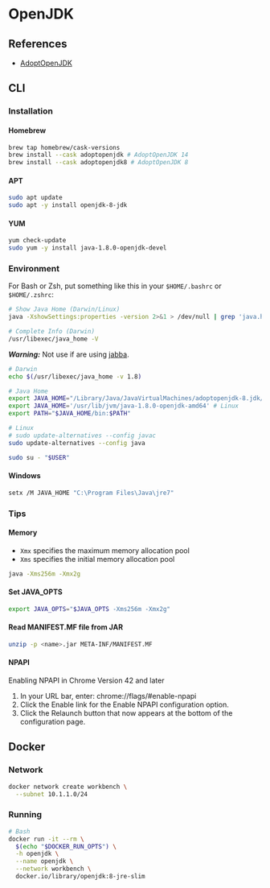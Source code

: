 # OpenJDK

## References

- [AdoptOpenJDK](https://adoptopenjdk.net/)

## CLI

### Installation

#### Homebrew

```sh
brew tap homebrew/cask-versions
brew install --cask adoptopenjdk # AdoptOpenJDK 14
brew install --cask adoptopenjdk8 # AdoptOpenJDK 8
```

#### APT

```sh
sudo apt update
sudo apt -y install openjdk-8-jdk
```

#### YUM

```sh
yum check-update
sudo yum -y install java-1.8.0-openjdk-devel
```

### Environment

For Bash or Zsh, put something like this in your `$HOME/.bashrc` or `$HOME/.zshrc`:

```sh
# Show Java Home (Darwin/Linux)
java -XshowSettings:properties -version 2>&1 > /dev/null | grep 'java.home'

# Complete Info (Darwin)
/usr/libexec/java_home -V
```

**_Warning:_** Not use if are using [jabba](/jabba.md).

```sh
# Darwin
echo $(/usr/libexec/java_home -v 1.8)

# Java Home
export JAVA_HOME="/Library/Java/JavaVirtualMachines/adoptopenjdk-8.jdk/Contents/Home" # Darwin
export JAVA_HOME='/usr/lib/jvm/java-1.8.0-openjdk-amd64' # Linux
export PATH="$JAVA_HOME/bin:$PATH"
```

```sh
# Linux
# sudo update-alternatives --config javac
sudo update-alternatives --config java
```

```sh
sudo su - "$USER"
```

#### Windows

```sh
setx /M JAVA_HOME "C:\Program Files\Java\jre7"
```

### Tips

#### Memory

- `Xmx` specifies the maximum memory allocation pool
- `Xms` specifies the initial memory allocation pool

```sh
java -Xms256m -Xmx2g
```

#### Set JAVA_OPTS

```sh
export JAVA_OPTS="$JAVA_OPTS -Xms256m -Xmx2g"
```

#### Read MANIFEST.MF file from JAR

```sh
unzip -p <name>.jar META-INF/MANIFEST.MF
```

#### NPAPI

Enabling NPAPI in Chrome Version 42 and later

1. In your URL bar, enter: chrome://flags/#enable-npapi
2. Click the Enable link for the Enable NPAPI configuration option.
3. Click the Relaunch button that now appears at the bottom of the configuration page.

## Docker

### Network

```sh
docker network create workbench \
  --subnet 10.1.1.0/24
```

### Running

```sh
# Bash
docker run -it --rm \
  $(echo "$DOCKER_RUN_OPTS") \
  -h openjdk \
  --name openjdk \
  --network workbench \
  docker.io/library/openjdk:8-jre-slim
```
